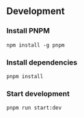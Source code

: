 ## Development

### Install PNPM

```shell
npm install -g pnpm
```

### Install dependencies

```shell
pnpm install
```

### Start development

```shell
pnpm run start:dev
```

